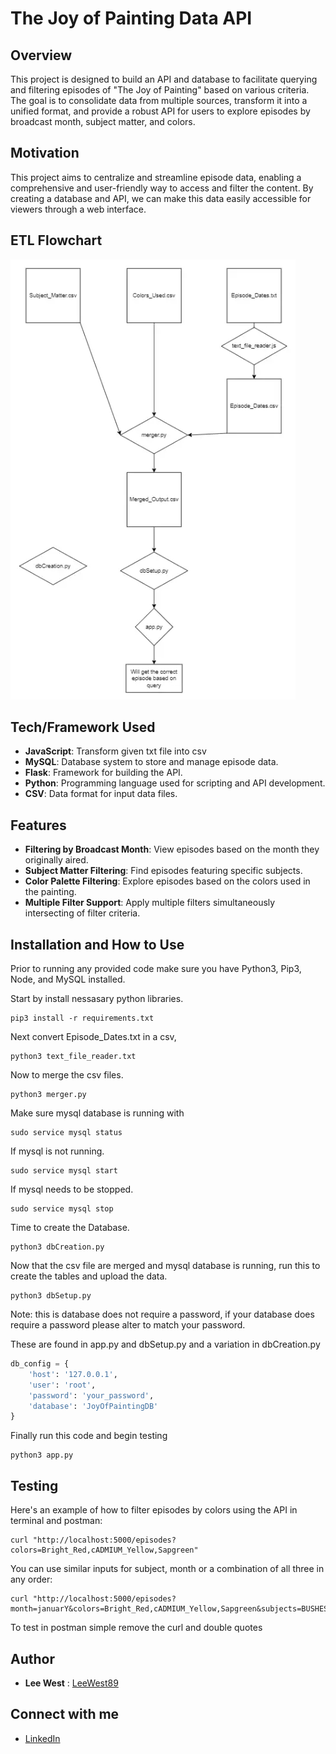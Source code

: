 # The Joy of Painting Data API

## Overview

This project is designed to build an API and database to facilitate querying and filtering episodes of "The Joy of Painting" based on various criteria. The goal is to consolidate data from multiple sources, transform it into a unified format, and provide a robust API for users to explore episodes by broadcast month, subject matter, and colors.

## Motivation

This project aims to centralize and streamline episode data, enabling a comprehensive and user-friendly way to access and filter the content. By creating a database and API, we can make this data easily accessible for viewers through a web interface.

## ETL Flowchart

![ETL Screenshot](images/ETL.png)

## Tech/Framework Used

- **JavaScript**: Transform given txt file into csv
- **MySQL**: Database system to store and manage episode data.
- **Flask**: Framework for building the API.
- **Python**: Programming language used for scripting and API development.
- **CSV**: Data format for input data files.

## Features

- **Filtering by Broadcast Month**: View episodes based on the month they originally aired.
- **Subject Matter Filtering**: Find episodes featuring specific subjects.
- **Color Palette Filtering**: Explore episodes based on the colors used in the painting.
- **Multiple Filter Support**: Apply multiple filters simultaneously intersecting of filter criteria.

## Installation and How to Use

Prior to running any provided code make sure you have Python3, Pip3, Node, and MySQL installed.

Start by install nessasary python libraries.

```
pip3 install -r requirements.txt
```

Next convert Episode_Dates.txt in a csv,

```
python3 text_file_reader.txt
```

Now to merge the csv files.
```
python3 merger.py
```

Make sure mysql database is running with
```
sudo service mysql status
```

If mysql is not running.
```
sudo service mysql start
```

If mysql needs to be stopped.
```
sudo service mysql stop
```

Time to create the Database.
```
python3 dbCreation.py
```

Now that the csv file are merged and mysql database is running, run this to create the tables and upload the data.

```
python3 dbSetup.py
```

Note: this is database does not require a password, if your database does require a password please alter to match your password.

These are found in app.py and dbSetup.py and a variation in dbCreation.py

```python
db_config = {
    'host': '127.0.0.1',
    'user': 'root',
    'password': 'your_password',
    'database': 'JoyOfPaintingDB'
}
```

Finally run this code and begin testing

```
python3 app.py
```

## Testing

Here's an example of how to filter episodes by colors using the API in terminal and postman:

```
curl "http://localhost:5000/episodes?colors=Bright_Red,cADMIUM_Yellow,Sapgreen"
```

You can use similar inputs for subject, month or a combination of all three in any order:
```
curl "http://localhost:5000/episodes?month=januarY&colors=Bright_Red,cADMIUM_Yellow,Sapgreen&subjects=BUSHES,RiveR,grass"
```

To test in postman simple remove the curl and double quotes

## Author

- **Lee West** : [LeeWest89](https://github.com/LeeWest89)

## Connect with me

- [LinkedIn](https://www.linkedin.com/in/lee-a-west/)